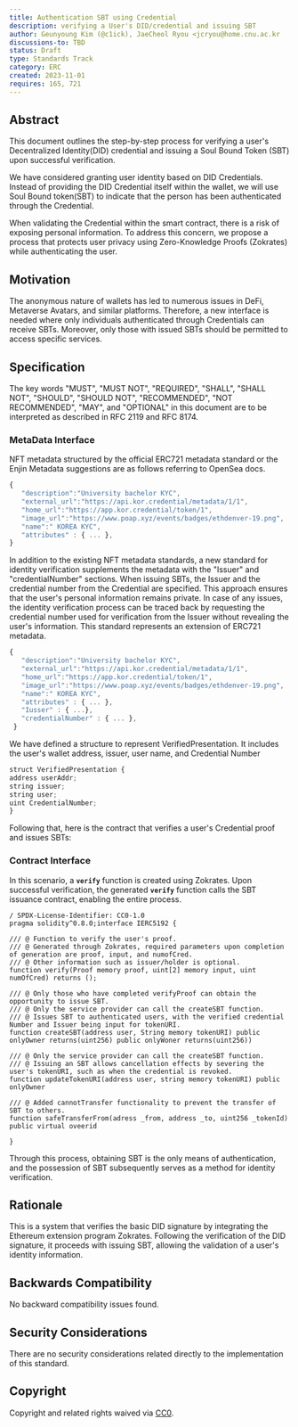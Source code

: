 ```yaml
---
title: Authentication SBT using Credential
description: verifying a User's DID/credential and issuing SBT
author: Geunyoung Kim (@c1ick), JaeCheol Ryou <jcryou@home.cnu.ac.kr
discussions-to: TBD
status: Draft
type: Standards Track
category: ERC
created: 2023-11-01
requires: 165, 721
---
```


<!--
  READ EIP-1 (https://eips.ethereum.org/EIPS/eip-1) BEFORE USING THIS TEMPLATE!

  This is the suggested template for new EIPs. After you have filled in the requisite fields, please delete these comments.

  Note that an EIP number will be assigned by an editor. When opening a pull request to submit your EIP, please use an abbreviated title in the filename, `eip-draft_title_abbrev.md`.

  The title should be 44 characters or less. It should not repeat the EIP number in title, irrespective of the category.

  TODO: Remove this comment before submitting
-->

## Abstract

<!--
  The Abstract is a multi-sentence (short paragraph) technical summary. This should be a very terse and human-readable version of the specification section. Someone should be able to read only the abstract to get the gist of what this specification does.

  TODO: Remove this comment before submitting
-->


This document outlines the step-by-step process for verifying a user's Decentralized Identity(DID) credential and issuing a Soul Bound Token (SBT) upon successful verification.

We have considered granting user identity based on DID Credentials. Instead of providing the DID Credential itself within the wallet, we will use Soul Bound token(SBT) to indicate that the person has been authenticated through the Credential.

When validating the Credential within the smart contract, there is a risk of exposing personal information. To address this concern, we propose a process that protects user privacy using Zero-Knowledge Proofs (Zokrates) while authenticating the user.


## Motivation

<!--
  This section is optional.

  The motivation section should include a description of any nontrivial problems the EIP solves. It should not describe how the EIP solves those problems, unless it is not immediately obvious. It should not describe why the EIP should be made into a standard, unless it is not immediately obvious.

  With a few exceptions, external links are not allowed. If you feel that a particular resource would demonstrate a compelling case for your EIP, then save it as a printer-friendly PDF, put it in the assets folder, and link to that copy.

  TODO: Remove this comment before submitting
-->

The anonymous nature of wallets has led to numerous issues in DeFi, Metaverse Avatars, and similar platforms. Therefore, a new interface is needed where only individuals authenticated through Credentials can receive SBTs. Moreover, only those with issued SBTs should be permitted to access specific services.


## Specification

<!--
  The Specification section should describe the syntax and semantics of any new feature. The specification should be detailed enough to allow competing, interoperable implementations for any of the current Ethereum platforms (besu, erigon, ethereumjs, go-ethereum, nethermind, or others).

  It is recommended to follow RFC 2119 and RFC 8170. Do not remove the key word definitions if RFC 2119 and RFC 8170 are followed.

  TODO: Remove this comment before submitting
-->


The key words "MUST", "MUST NOT", "REQUIRED", "SHALL", "SHALL NOT", "SHOULD", "SHOULD NOT", "RECOMMENDED", "NOT RECOMMENDED", "MAY", and "OPTIONAL" in this document are to be interpreted as described in RFC 2119 and RFC 8174.


### MetaData Interface


NFT metadata structured by the official ERC721 metadata standard or the Enjin Metadata suggestions are as follows referring to OpenSea docs.

```jsx
{
   "description":"University bachelor KYC",
   "external_url":"https://api.kor.credential/metadata/1/1",
   "home_url":"https://app.kor.credential/token/1",
   "image_url":"https://www.poap.xyz/events/badges/ethdenver-19.png",
   "name":" KOREA KYC",
   "attributes" : { ... },
}
```

In addition to the existing NFT metadata standards, a new standard for identity verification supplements the metadata with the "Issuer" and "credentialNumber" sections. When issuing SBTs, the Issuer and the credential number from the Credential are specified. This approach ensures that the user's personal information remains private. In case of any issues, the identity verification process can be traced back by requesting the credential number used for verification from the Issuer without revealing the user's information. This standard represents an extension of ERC721 metadata.

```jsx
{
   "description":"University bachelor KYC",
   "external_url":"https://api.kor.credential/metadata/1/1",
   "home_url":"https://app.kor.credential/token/1",
   "image_url":"https://www.poap.xyz/events/badges/ethdenver-19.png",
   "name":" KOREA KYC",
   "attributes" : { ... },
   "Iusser" : { ...},
   "credentialNumber" : { ... },
 }
```

We have defined a structure to represent VerifiedPresentation. It includes the user's wallet address, issuer, user name, and Credential Number

```jsx
struct VerifiedPresentation {
address userAddr;
string issuer;
string user;
uint CredentialNumber;
}
```

Following that, here is the contract that verifies a user's Credential proof and issues SBTs:


### Contract Interface


In this scenario, a **`verify`** function is created using Zokrates. Upon successful verification, the generated **`verify`** function calls the SBT issuance contract, enabling the entire process.

```
/ SPDX-License-Identifier: CC0-1.0
pragma solidity^0.8.0;interface IERC5192 {

/// @ Function to verify the user's proof.
/// @ Generated through Zokrates, required parameters upon completion of generation are proof, input, and numofCred.
/// @ Other information such as issuer/holder is optional.
function verify(Proof memory proof, uint[2] memory input, uint numOfCred) returns ();

/// @ Only those who have completed verifyProof can obtain the opportunity to issue SBT.
/// @ Only the service provider can call the createSBT function.
/// @ Issues SBT to authenticated users, with the verified credential Number and Issuer being input for tokenURI.
function createSBT(address user, String memory tokenURI) public onlyOwner returns(uint256) public onlyWoner returns(uint256))

/// @ Only the service provider can call the createSBT function.
/// @ Issuing an SBT allows cancellation effects by severing the user's tokenURI, such as when the credential is revoked.
function updateTokenURI(address user, string memory tokenURI) public onlyOwner

/// @ Added cannotTransfer functionality to prevent the transfer of SBT to others.
function safeTransferFrom(adress _from, address _to, uint256 _tokenId) public virtual oveerid

}
```
Through this process, obtaining SBT is the only means of authentication, and the possession of SBT subsequently serves as a method for identity verification.


## Rationale

<!--
  The rationale fleshes out the specification by describing what motivated the design and why particular design decisions were made. It should describe alternate designs that were considered and related work, e.g. how the feature is supported in other languages.

  The current placeholder is acceptable for a draft.

  TODO: Remove this comment before submitting
-->

This is a system that verifies the basic DID signature by integrating the Ethereum extension program Zokrates. Following the verification of the DID signature, it proceeds with issuing SBT, allowing the validation of a user's identity information.


## Backwards Compatibility

<!--

  This section is optional.

  All EIPs that introduce backwards incompatibilities must include a section describing these incompatibilities and their severity. The EIP must explain how the author proposes to deal with these incompatibilities. EIP submissions without a sufficient backwards compatibility treatise may be rejected outright.

  The current placeholder is acceptable for a draft.

  TODO: Remove this comment before submitting
-->

No backward compatibility issues found.


## Security Considerations

<!--
  All EIPs must contain a section that discusses the security implications/considerations relevant to the proposed change. Include information that might be important for security discussions, surfaces risks and can be used throughout the life cycle of the proposal. For example, include security-relevant design decisions, concerns, important discussions, implementation-specific guidance and pitfalls, an outline of threats and risks and how they are being addressed. EIP submissions missing the "Security Considerations" section will be rejected. An EIP cannot proceed to status "Final" without a Security Considerations discussion deemed sufficient by the reviewers.

  The current placeholder is acceptable for a draft.

  TODO: Remove this comment before submitting
-->

There are no security considerations related directly to the implementation of this standard.

## Copyright

Copyright and related rights waived via [CC0](../LICENSE.md).

